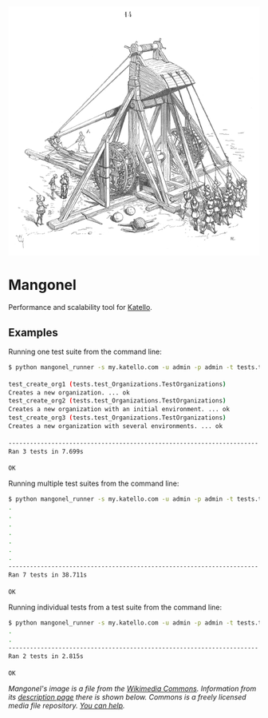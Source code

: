 ![mangonel](logo_mangonel.png)

Mangonel
========
Performance and scalability tool for [Katello](http://katello.org).

Examples
--------

Running one test suite from the command line:

```bash
$ python mangonel_runner -s my.katello.com -u admin -p admin -t tests.test_Organizations --verbose 3

test_create_org1 (tests.test_Organizations.TestOrganizations)
Creates a new organization. ... ok
test_create_org2 (tests.test_Organizations.TestOrganizations)
Creates a new organization with an initial environment. ... ok
test_create_org3 (tests.test_Organizations.TestOrganizations)
Creates a new organization with several environments. ... ok

----------------------------------------------------------------------
Ran 3 tests in 7.699s

OK
```

Running multiple test suites from the command line:

```bash
$ python mangonel_runner -s my.katello.com -u admin -p admin -t tests.test_Organizations tests.test_ActivationKeys --verbose 3
.
.
.
.
.
.
.
----------------------------------------------------------------------
Ran 7 tests in 38.711s

OK
```

Running individual tests from a test suite from the command line:

```bash
$ python mangonel_runner -s my.katello.com -u admin -p admin -t tests.test_Organizations.TestOrganizations.test_create_org1 tests.test_Organizations.TestOrganizations.test_create_org2 --verbose 4
.
.
----------------------------------------------------------------------
Ran 2 tests in 2.815s

OK
```

*Mangonel's image is a file from the [Wikimedia Commons](https://commons.wikimedia.org/wiki/Main_Page). Information from its [description page](https://commons.wikimedia.org/wiki/File:Mangonneau.png) there is shown below.
Commons is a freely licensed media file repository. [You can help](https://commons.wikimedia.org/wiki/Commons:Welcome).*
